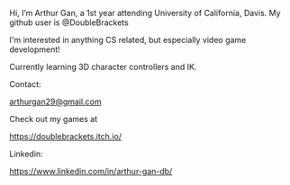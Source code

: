 Hi, I’m Arthur Gan, a 1st year attending University of California, Davis. My github user is @DoubleBrackets

I'm interested in anything CS related, but especially video game development!

Currently learning 3D character controllers and IK.

Contact:

arthurgan29@gmail.com

Check out my games at

https://doublebrackets.itch.io/

Linkedin:

https://www.linkedin.com/in/arthur-gan-db/

 
<!---
DoubleBrackets/DoubleBrackets is a ✨ special ✨ repository because its `README.md` (this file) appears on your GitHub profile.
You can click the Preview link to take a look at your changes.
--->
